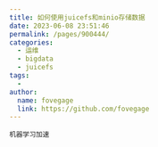 ```yaml
---
title: 如何使用juicefs和minio存储数据
date: 2023-06-08 23:51:46
permalink: /pages/900444/
categories:
  - 运维
  - bigdata
  - juicefs
tags:
  - 
author: 
  name: fovegage
  link: https://github.com/fovegage
---
```


```
机器学习加速
```